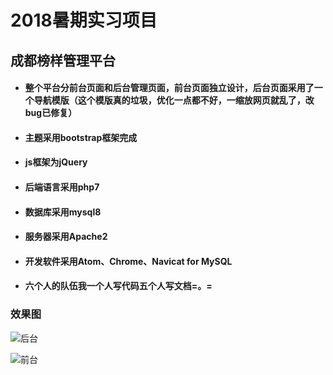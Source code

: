 # 2018暑期实习项目

## 成都榜样管理平台

- #### 整个平台分前台页面和后台管理页面，前台页面独立设计，后台页面采用了一个导航模版（这个模版真的垃圾，优化一点都不好，一缩放网页就乱了，改bug已修复）

- #### 主题采用bootstrap框架完成

- #### js框架为jQuery

- #### 后端语言采用php7

- #### 数据库采用mysql8

- #### 服务器采用Apache2

- #### 开发软件采用Atom、Chrome、Navicat for MySQL

- #### 六个人的队伍我一个人写代码五个人写文档=。=
### 效果图
 ![后台](https://upload-images.jianshu.io/upload_images/11624678-edbed74b8c399bb6.jpeg)

 ![前台](https://upload-images.jianshu.io/upload_images/11624678-5f75fab13c354a3d.jpeg)


